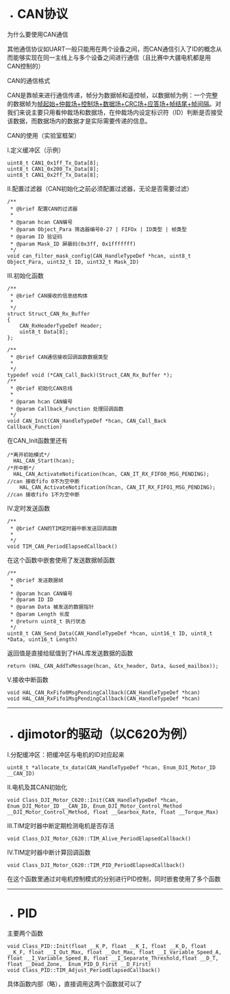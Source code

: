 - # CAN协议

为什么要使用CAN通信  

其他通信协议如UART一般只能用在两个设备之间，而CAN通信引入了ID的概念从而能够实现在同一主线上与多个设备之间进行通信（且比赛中大疆电机都是用CAN控制的）

CAN的通信格式

CAN是靠帧来进行通信传递，帧分为数据帧和遥控帧，以数据帧为例：一个完整的数据帧为<u>帧起始+仲裁场+控制场+数据场+CRC场+应答场+帧结尾+帧间隔</u>。对我们来说主要只用看仲裁场和数据场，在仲裁场内设定标识符（ID）判断是否接受该数据，而数据场内的数据才是实际需要传递的信息。

CAN的使用（实验室框架）

Ⅰ.定义缓冲区（示例）

```c_cpp
uint8_t CAN1_0x1ff_Tx_Data[8];
uint8_t CAN1_0x200_Tx_Data[8];
uint8_t CAN1_0x2ff_Tx_Data[8];
```

Ⅱ.配置过滤器（CAN初始化之前必须配置过滤器，无论是否需要过滤）

```c_cpp
/**
 * @brief 配置CAN的过滤器
 *
 * @param hcan CAN编号
 * @param Object_Para 筛选器编号0-27 | FIFOx | ID类型 | 帧类型
 * @param ID 验证码
 * @param Mask_ID 屏蔽码(0x3ff, 0x1fffffff)
 */
void can_filter_mask_config(CAN_HandleTypeDef *hcan, uint8_t Object_Para, uint32_t ID, uint32_t Mask_ID)
```

Ⅲ.初始化函数

```c_cpp
/**
 * @brief CAN接收的信息结构体
 *
 */
struct Struct_CAN_Rx_Buffer
{
    CAN_RxHeaderTypeDef Header;
    uint8_t Data[8];
};

/**
 * @brief CAN通信接收回调函数数据类型
 *
 */
typedef void (*CAN_Call_Back)(Struct_CAN_Rx_Buffer *);
/**
 * @brief 初始化CAN总线
 *
 * @param hcan CAN编号
 * @param Callback_Function 处理回调函数
 */
void CAN_Init(CAN_HandleTypeDef *hcan, CAN_Call_Back Callback_Function)
```

  在CAN_Init函数里还有

```c_cpp
/*离开初始模式*/
  HAL_CAN_Start(hcan);				
/*开中断*/
  HAL_CAN_ActivateNotification(hcan, CAN_IT_RX_FIFO0_MSG_PENDING);       //can 接收fifo 0不为空中断
	HAL_CAN_ActivateNotification(hcan, CAN_IT_RX_FIFO1_MSG_PENDING);       //can 接收fifo 1不为空中断
```

  Ⅳ.定时发送函数

```c_cpp
/**
 * @brief CAN的TIM定时器中断发送回调函数
 *
 */
void TIM_CAN_PeriodElapsedCallback()
```

  在这个函数中嵌套使用了发送数据帧函数

```c_cpp
/**
 * @brief 发送数据帧
 *
 * @param hcan CAN编号
 * @param ID ID
 * @param Data 被发送的数据指针
 * @param Length 长度
 * @return uint8_t 执行状态
 */
uint8_t CAN_Send_Data(CAN_HandleTypeDef *hcan, uint16_t ID, uint8_t *Data, uint16_t Length)
```

  返回值是直接给赋值到了HAL库发送数据的函数

```c_cpp
return (HAL_CAN_AddTxMessage(hcan, &tx_header, Data, &used_mailbox));
```

Ⅴ.接收中断函数

```c_cpp
void HAL_CAN_RxFifo0MsgPendingCallback(CAN_HandleTypeDef *hcan)
void HAL_CAN_RxFifo1MsgPendingCallback(CAN_HandleTypeDef *hcan)
```

***

- # djimotor的驱动（以C620为例）

Ⅰ.分配缓冲区：把缓冲区与电机的ID对应起来

```c_cpp
uint8_t *allocate_tx_data(CAN_HandleTypeDef *hcan, Enum_DJI_Motor_ID __CAN_ID)
```

Ⅱ.电机及其CAN初始化

```c_cpp
void Class_DJI_Motor_C620::Init(CAN_HandleTypeDef *hcan, Enum_DJI_Motor_ID __CAN_ID, Enum_DJI_Motor_Control_Method __DJI_Motor_Control_Method, float __Gearbox_Rate, float __Torque_Max)
```

Ⅲ.TIM定时器中断定期检测电机是否存活

```c_cpp
void Class_DJI_Motor_C620::TIM_Alive_PeriodElapsedCallback()
```

Ⅳ.TIM定时器中断计算回调函数

```c_cpp
void Class_DJI_Motor_C620::TIM_PID_PeriodElapsedCallback()
```

  在这个函数里通过对电机控制模式的分别进行PID控制，同时嵌套使用了多个函数

***

- # PID

主要两个函数

```c_cpp
void Class_PID::Init(float __K_P, float __K_I, float __K_D, float __K_F, float __I_Out_Max, float __Out_Max, float __I_Variable_Speed_A, float __I_Variable_Speed_B, float __I_Separate_Threshold,float __D_T, float __Dead_Zone,  Enum_PID_D_First __D_First)
void Class_PID::TIM_Adjust_PeriodElapsedCallback()
```

具体函数内部（略），直接调用这两个函数就可以了
